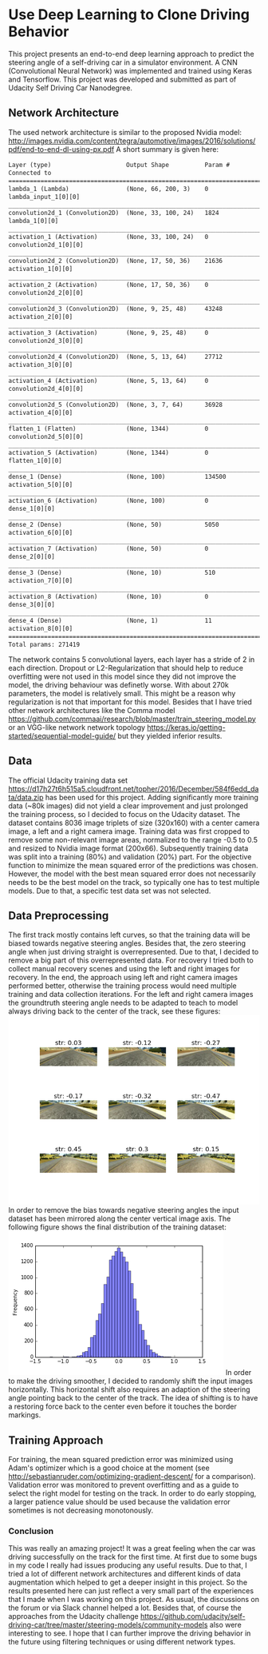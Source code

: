 # Use Deep Learning to Clone Driving Behavior
This project presents an end-to-end deep learning approach to predict the steering angle of a self-driving car in a simulator environment. 
A CNN (Convolutional Neural Network) was implemented and trained using Keras and Tensorflow.
This project was developed and submitted as part of Udacity Self Driving Car Nanodegree. 

## Network Architecture
The used network architecture is similar to the proposed Nvidia model: 
<http://images.nvidia.com/content/tegra/automotive/images/2016/solutions/pdf/end-to-end-dl-using-px.pdf>
A short summary is given here:

```
Layer (type)                     Output Shape          Param #     Connected to                     
====================================================================================================
lambda_1 (Lambda)                (None, 66, 200, 3)    0           lambda_input_1[0][0]             
____________________________________________________________________________________________________
convolution2d_1 (Convolution2D)  (None, 33, 100, 24)   1824        lambda_1[0][0]                   
____________________________________________________________________________________________________
activation_1 (Activation)        (None, 33, 100, 24)   0           convolution2d_1[0][0]            
____________________________________________________________________________________________________
convolution2d_2 (Convolution2D)  (None, 17, 50, 36)    21636       activation_1[0][0]               
____________________________________________________________________________________________________
activation_2 (Activation)        (None, 17, 50, 36)    0           convolution2d_2[0][0]            
____________________________________________________________________________________________________
convolution2d_3 (Convolution2D)  (None, 9, 25, 48)     43248       activation_2[0][0]               
____________________________________________________________________________________________________
activation_3 (Activation)        (None, 9, 25, 48)     0           convolution2d_3[0][0]            
____________________________________________________________________________________________________
convolution2d_4 (Convolution2D)  (None, 5, 13, 64)     27712       activation_3[0][0]               
____________________________________________________________________________________________________
activation_4 (Activation)        (None, 5, 13, 64)     0           convolution2d_4[0][0]            
____________________________________________________________________________________________________
convolution2d_5 (Convolution2D)  (None, 3, 7, 64)      36928       activation_4[0][0]               
____________________________________________________________________________________________________
flatten_1 (Flatten)              (None, 1344)          0           convolution2d_5[0][0]            
____________________________________________________________________________________________________
activation_5 (Activation)        (None, 1344)          0           flatten_1[0][0]                  
____________________________________________________________________________________________________
dense_1 (Dense)                  (None, 100)           134500      activation_5[0][0]               
____________________________________________________________________________________________________
activation_6 (Activation)        (None, 100)           0           dense_1[0][0]                    
____________________________________________________________________________________________________
dense_2 (Dense)                  (None, 50)            5050        activation_6[0][0]               
____________________________________________________________________________________________________
activation_7 (Activation)        (None, 50)            0           dense_2[0][0]                    
____________________________________________________________________________________________________
dense_3 (Dense)                  (None, 10)            510         activation_7[0][0]               
____________________________________________________________________________________________________
activation_8 (Activation)        (None, 10)            0           dense_3[0][0]                    
____________________________________________________________________________________________________
dense_4 (Dense)                  (None, 1)             11          activation_8[0][0]               
====================================================================================================
Total params: 271419
```
The network contains 5 convolutional layers, each layer has a stride of 2 in each direction. 
Dropout or L2-Regularization that should help to reduce overfitting were not used in this model since 
they did not improve the model, the driving behaviour was definetly worse.
With about 270k parameters, the model is relatively small. 
This might be a reason why regularization is not that important for this model.
Besides that I have tried other network architectures like the Comma model
<https://github.com/commaai/research/blob/master/train_steering_model.py> or an VGG-like network network topology
<https://keras.io/getting-started/sequential-model-guide/> but they yielded inferior results.

## Data 
The official Udacity training data set <https://d17h27t6h515a5.cloudfront.net/topher/2016/December/584f6edd_data/data.zip> has been used for this project. Adding significantly more training data (~80k images) did not yield a clear improvement and just prolonged the training process, so I decided to focus on the Udacity dataset.
The dataset contains 8036 image triplets of size (320x160) with a center camera image, a left and a right camera image. Training data was first cropped to remove some non-relevant image areas, normalized to the range -0.5 to 0.5 and resized to Nvidia image format (200x66). Subsequently training data was split into a training (80%) and validation (20%) part. For the objective function to minimize the mean squared error of the predictions was chosen. However, the model with the best mean squared error does not necessarily needs to be the best model on the track, so typically one has to test multiple models. Due to that, a specific test data set was not selected.

## Data Preprocessing
The first track mostly contains left curves, so that the training data will be biased towards negative steering angles. Besides that, the zero steering angle when just driving straight is overrepresented. Due to that, I decided to remove a big part of this overrepresented data. For recovery I tried both to collect manual recovery scenes and using the left and right images for recovery. In the end, the approach using left and right camera images performed better, otherwise the training process would need multiple training and data collection iterations.
For the left and right camera images the groundtruth steering angle needs to be adapted to teach to model always driving back to the center of the track, see these figures:
![png](foo.png)
In order to remove the bias towards negative steering angles the input dataset has been mirrored along the center vertical image axis. 
The following figure shows the final distribution of the training dataset:
![png](data_histogram.png)
In order to make the driving smoother, I decided to randomly shift the input images horizontally. This horizontal shift also requires an adaption of the steering angle pointing back to the center of the track. The idea of shifting is to have a restoring force back to the center even before it touches the border markings. 

## Training Approach
For training, the mean squared prediction error was minimized using Adam's optimizer which is a good choice at the moment (see <http://sebastianruder.com/optimizing-gradient-descent/> for a comparison). Validation error was monitored to prevent overfitting and as a guide to select the right model for testing on the track. In order to do early stopping, a larger patience value should be used because the validation error sometimes is not decreasing monotonously.


### Conclusion
This was really an amazing project! It was a great feeling when the car was driving successfully on the track for the first time. At first due to some bugs in my code I really had issues producing any useful results. Due to that, I tried a lot of different network architectures and different kinds of data augmentation which helped to get a deeper insight in this project. So the results presented here can just reflect a very small part of the experiences that I made when I was working on this project. As usual, the discussions on the forum or via Slack channel helped a lot. Besides that, of course the approaches from the Udacity challenge <https://github.com/udacity/self-driving-car/tree/master/steering-models/community-models> also were interesting to see. I hope that I can further improve the driving behavior in the future using filtering techniques or using different network types.
